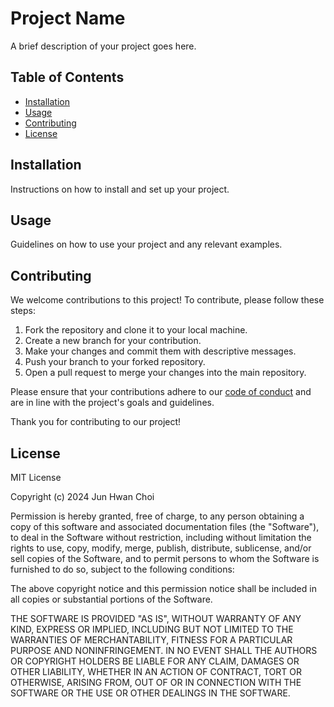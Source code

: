 # Project Name

A brief description of your project goes here.

## Table of Contents

- [Installation](#installation)
- [Usage](#usage)
- [Contributing](#contributing)
- [License](#license)

## Installation

Instructions on how to install and set up your project.

## Usage

Guidelines on how to use your project and any relevant examples.

## Contributing

We welcome contributions to this project! To contribute, please follow these steps:

1. Fork the repository and clone it to your local machine.
2. Create a new branch for your contribution.
3. Make your changes and commit them with descriptive messages.
4. Push your branch to your forked repository.
5. Open a pull request to merge your changes into the main repository.

Please ensure that your contributions adhere to our [code of conduct](link-to-code-of-conduct) and are in line with the project's goals and guidelines.

Thank you for contributing to our project!

## License

MIT License

Copyright (c) 2024 Jun Hwan Choi

Permission is hereby granted, free of charge, to any person obtaining a copy
of this software and associated documentation files (the "Software"), to deal
in the Software without restriction, including without limitation the rights
to use, copy, modify, merge, publish, distribute, sublicense, and/or sell
copies of the Software, and to permit persons to whom the Software is
furnished to do so, subject to the following conditions:

The above copyright notice and this permission notice shall be included in all
copies or substantial portions of the Software.

THE SOFTWARE IS PROVIDED "AS IS", WITHOUT WARRANTY OF ANY KIND, EXPRESS OR
IMPLIED, INCLUDING BUT NOT LIMITED TO THE WARRANTIES OF MERCHANTABILITY,
FITNESS FOR A PARTICULAR PURPOSE AND NONINFRINGEMENT. IN NO EVENT SHALL THE
AUTHORS OR COPYRIGHT HOLDERS BE LIABLE FOR ANY CLAIM, DAMAGES OR OTHER
LIABILITY, WHETHER IN AN ACTION OF CONTRACT, TORT OR OTHERWISE, ARISING FROM,
OUT OF OR IN CONNECTION WITH THE SOFTWARE OR THE USE OR OTHER DEALINGS IN THE
SOFTWARE.
